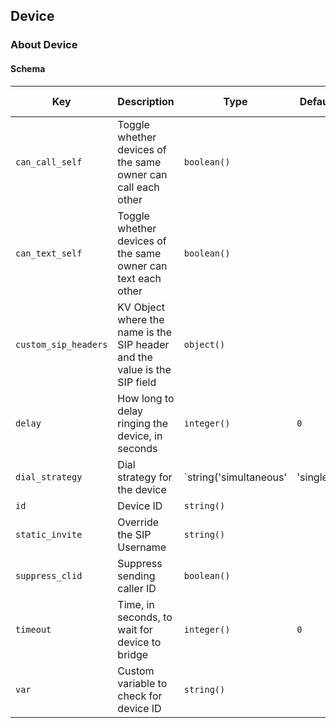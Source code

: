 ## Device

### About Device

#### Schema



Key | Description | Type | Default | Required | Support Level
--- | ----------- | ---- | ------- | -------- | -------------
`can_call_self` | Toggle whether devices of the same owner can call each other | `boolean()` |   | `false` | `supported`
`can_text_self` | Toggle whether devices of the same owner can text each other | `boolean()` |   | `false` | `alpha`
`custom_sip_headers` | KV Object where the name is the SIP header and the value is the SIP field | `object()` |   | `false` |  
`delay` | How long to delay ringing the device, in seconds | `integer()` | `0` | `false` |  
`dial_strategy` | Dial strategy for the device | `string('simultaneous' | 'single')` | `simultaneous` | `false` |  
`id` | Device ID | `string()` |   | `false` |  
`static_invite` | Override the SIP Username | `string()` |   | `false` |  
`suppress_clid` | Suppress sending caller ID | `boolean()` |   | `false` |  
`timeout` | Time, in seconds, to wait for device to bridge | `integer()` | `0` | `false` |  
`var` | Custom variable to check for device ID | `string()` |   | `false` |  



